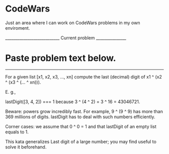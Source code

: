 # CodeWars

Just an area where I can work on CodeWars problems in my own enviroment.

___________________________ Current problem _______________
# Paste problem text below.
_____________________________________________________


For a given list [x1, x2, x3, ..., xn] compute the last (decimal) digit of x1 ^ (x2 ^ (x3 ^ (... ^ xn))).

E. g.,

lastDigit([3, 4, 2]) === 1
because 3 ^ (4 ^ 2) = 3 ^ 16 = 43046721.

Beware: powers grow incredibly fast. For example, 9 ^ (9 ^ 9) has more than 369 millions of digits. lastDigit has to deal with such numbers efficiently.

Corner cases: we assume that 0 ^ 0 = 1 and that lastDigit of an empty list equals to 1.

This kata generalizes Last digit of a large number; you may find useful to solve it beforehand.
